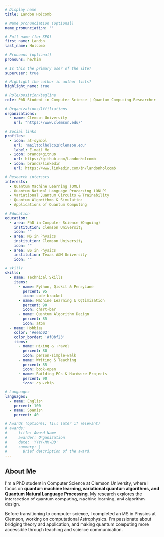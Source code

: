 ```yaml
---
# Display name
title: Landon Holcomb

# Name pronunciation (optional)
name_pronunciation: ''

# Full name (for SEO)
first_name: Landon
last_name: Holcomb

# Pronouns (optional)
pronouns: he/him

# Is this the primary user of the site?
superuser: true

# Highlight the author in author lists?
highlight_name: true

# Role/position/tagline
role: PhD Student in Computer Science | Quantum Computing Researcher

# Organizations/Affiliations
organizations:
  - name: Clemson University
    url: "https://www.clemson.edu/"

# Social links
profiles:
  - icon: at-symbol
    url: 'mailto:lholco2@clemson.edu'
    label: E-mail Me
  - icon: brands/github
    url: https://github.com/LandonHolcomb
  - icon: brands/linkedin
    url: https://www.linkedin.com/in/landonholcomb

# Research interests
interests:
  - Quantum Machine Learning (QML)
  - Quantum Natural Language Processing (QNLP)
  - Variational Quantum Circuits & Trainability
  - Quantum Algorithms & Simulation
  - Applications of Quantum Computing

# Education
education:
  - area: PhD in Computer Science (Ongoing)
    institution: Clemson University
    icon: ""
  - area: MS in Physics
    institution: Clemson University
    icon: ""
  - area: BS in Physics
    institution: Texas A&M University
    icon: ""

# Skills
skills:
  - name: Technical Skills
    items:
      - name: Python, Qiskit & PennyLane
        percent: 95
        icon: code-bracket
      - name: Machine Learning & Optimization
        percent: 90
        icon: chart-bar
      - name: Quantum Algorithm Design
        percent: 85
        icon: atom
  - name: Hobbies
    color: '#eeac02'
    color_border: '#f0bf23'
    items:
      - name: Hiking & Travel
        percent: 80
        icon: person-simple-walk
      - name: Writing & Teaching
        percent: 85
        icon: book-open
      - name: Building PCs & Hardware Projects
        percent: 90
        icon: cpu-chip

# Languages
languages:
  - name: English
    percent: 100
  - name: Spanish
    percent: 40

# Awards (optional; fill later if relevant)
# awards:
#   - title: Award Name
#     awarder: Organization
#     date: 'YYYY-MM-DD'
#     summary: |
#       Brief description of the award.
---
```


## About Me

I'm a PhD student in Computer Science at Clemson University, where I focus on **quantum machine learning, variational quantum algorithms, and Quantum Natural Language Processing**. My research explores the intersection of quantum computing, machine learning, and algorithm design.

Before transitioning to computer science, I completed an MS in Physics at Clemson, working on computational Astrophysics. I'm passionate about bridging theory and application, and making quantum computing more accessible through teaching and science communication.

